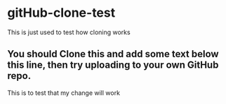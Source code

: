 # gitHub-clone-test
This is just used to test how cloning works

## You should Clone this and add some text below this line, then try uploading to your own GitHub repo.

This is to test that my change will work 